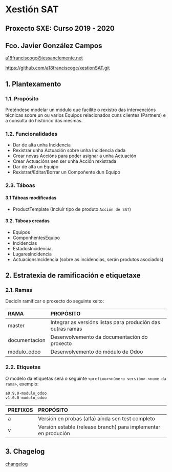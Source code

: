 Xestión SAT 
==========

Proxecto SXE: Curso 2019 - 2020
------------------------------


Fco. Javier González Campos
---------------------------

a18franciscogc@iessanclemente.net

<https://github.com/a18franciscogc/xestionSAT.git>

## 1. Plantexamento
   
### 1.1. Propósito

Preténdese modelar un módulo que facilite o rexistro das intervencións técnicas sobre un ou varios Equipos relacionados cuns clientes (Partners) e a consulta do histórico das mesmas.

### 1.2. Funcionalidades

 * Dar de alta unha Incidencia
 * Rexistrar unha Actuación sobre unha Incidencia dada
 * Crear novas Accións para poder asignar a unha Actuación
 * Crear Actuacións sen ser unha Acción rexistrada
 * Dar de alta un Equipo
 * Rexistrar/Editar/Borrar un Compoñente dun Equipo
  
### 2.3. Táboas

#### 3.1 Táboas modificadas

* ProductTemplate (Incluír tipo de produto `Acción de SAT`)

#### 3.2. Táboas creadas

* Equipos
* ComponhentesEquipo
* Incidencias
* EstadosIncidencia
* LugaresIncidencia
* ActuacionsIncidencia (sobre as incidencias, serán produtos asociados)
 
## 2. Estratexia de ramificación e etiquetaxe

### 2.1. Ramas

Decidín ramificar o proxecto do seguinte xeito:

| RAMA              | PROPÓSITO
|:-                 |:-
| master            | Integrar as versións listas para produción das outras ramas
| documentacion     | Desenvolvemento da documentación do proxecto
| modulo_odoo       | Desenvolvemento dó módulo de Odoo

### 2.2. Etiquetas

O modelo da etiquetas será o seguinte `<prefixo><número versión>-<nome da rama>`, exemplo:

```
a0.9.0-modulo_odoo
v1.0.0-modulo_odoo
```

| PREFIXOS  | PROPÓSITO
|:-         |:-
| a         | Versión en probas (alfa) aínda sen test completo
| v         | Versión estable (release branch) para implementar en produción


## 3. Chagelog

[changelog]

[//]: # (Listado dos links empregados)

   [changelog]: <doc/changelog.md>

   <!-- Cógigo fonte -->